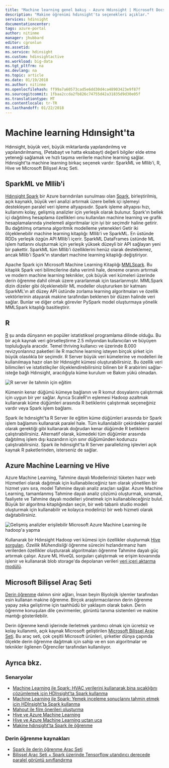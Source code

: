 ```yaml
---
title: "Machine learning genel bakış - Azure Hdınsight | Microsoft Docs"
description: "Makine öğrenimi hdınsight'ta seçenekleri açıklar."
services: hdinsight
documentationcenter: 
tags: azure-portal
author: nitinme
manager: jhubbard
editor: cgronlun
ms.assetid: 
ms.service: hdinsight
ms.custom: hdinsightactive
ms.workload: big-data
ms.tgt_pltfrm: na
ms.devlang: na
ms.topic: article
ms.date: 01/19/2018
ms.author: nitinme
ms.openlocfilehash: ff99a7a60573cad5e6dd30d4ca48903423e9f87f
ms.sourcegitcommit: 1fbaa2ccda2fb826c74755d42a31835d9d30e05f
ms.translationtype: MT
ms.contentlocale: tr-TR
ms.lasthandoff: 01/22/2018
---
```

# <a name="machine-learning-on-hdinsight"></a>Machine learning Hdınsight'ta

Hdınsight, büyük veri, büyük miktarlarda yapılandırılmış ve yapılandırılmamış, (Petabayt ve hatta eksabayt) değerli bilgiler elde etme yeteneği sağlamak ve hızlı taşıma verilerle machine learning sağlar. Hdınsight'ta machine learning birkaç seçenek vardır: SparkML ve Mllib'i, R, Hive ve Microsoft Bilişsel Araç Seti.

## <a name="sparkml-and-mllib"></a>SparkML ve Mllib'i

[Hdınsight Spark](spark/apache-spark-overview.md) bir Azure barındırılan sunulması olan [Spark](http://spark.apache.org/), birleştirilmiş, açık kaynaklı, büyük veri analizi artırmak üzere bellek içi işlemeyi destekleyen paralel veri işleme altyapısıdır. Spark işleme altyapısı hızı, kullanımı kolay, gelişmiş analizler için yerleşik olarak bulunur. Spark'ın bellek içi dağıtılmış hesaplama özellikleri onu kullanılan machine learning ve grafik hesaplamalarında yinelemeli algoritmalar için iyi bir seçimdir haline getirir. Bu dağıtılmış ortamına algoritmik modelleme yetenekleri Getir iki ölçeklenebilir machine learning kitaplığı: Mllib'i ve SparkML. En üstünde RDDs yerleşik özgün API Mllib'i içerir. SparkML DataFrames üstünde ML işlem hatlarını oluşturmak için yerleşik yüksek düzeyli bir API sağlayan yeni bir pakettir. SparkML tüm Mllib'i özelliklerini henüz olarak desteklemez, ancak Mllib'i Spark'ın standart machine learning kitaplığı değiştiriyor.

Apache Spark için Microsoft Machine Learning Kitaplığı [MMLSpark](https://github.com/Azure/mmlspark). Bu kitaplık Spark veri bilimcilerine daha verimli hale, deneme oranını artırmak ve modern machine learning teknikler, çok büyük veri kümeleri üzerinde derin öğrenme dahil olmak üzere yararlanmak için tasarlanmıştır. MMLSpark dizin dizeler gibi ölçeklenebilir ML modeller oluştururken bir katmanı SparkML'ın alt düzey API üstünde zorlama learning algoritmaları ve özellik vektörlerinin atayarak makine tarafından beklenen bir düzen halinde veri sağlar. Bunlar ve diğer ortak görevler PySpark model oluşturmaya yönelik MMLSpark kitaplığı basitleştirir.

## <a name="r"></a>R

[R](https://www.r-project.org/) şu anda dünyanın en popüler istatistiksel programlama dilinde olduğu. Bu bir açık kaynak veri görselleştirme 2.5 milyondan kullanıcıları ve büyüyen topluluğuyla aracıdır. Temel thriving kullanıcı ve üzerinde 8.000 revizyonlarınız paketleri ile R machine learning isteyen birçok şirket için büyük olasılıkla bir seçimdir. R Server büyük veri kümelerine ve modelleri ile kullanılmaya hazır olan bir Hdınsight kümesi oluşturabilirsiniz. Bu özellik veri bilimcileri ve istatistikçiler ölçeklendirebilirsiniz bilinen bir R arabirimi sağlar-isteğe bağlı Hdınsight, aracılığıyla küme kurulum ve Bakım yükü olmadan.

![R server ile tahmin için eğitim](./media/hdinsight-machine-learning-overview/r-training.png)

Kümenin kenar düğümü kümeye bağlanın ve R komut dosyalarını çalıştırmak için uygun bir yer sağlar.  Ayrıca ScaleR'ın eşlemesi Hadoop azaltmak kullanarak küme düğümleri arasında R betiklerini çalıştırmak seçeneğiniz vardır veya Spark işlem bağlamı.

Spark ile hdınsight'ta R Server ile eğitim küme düğümleri arasında bir Spark işlem bağlamını kullanarak paralel hale. Tüm kullanılabilir çekirdekler paralel olarak gerektiği gibi kullanarak doğrudan kenar düğümde R betiklerini çalıştırabilirsiniz. Alternatif olarak, kümedeki tüm düğümler arasında dağıtılmış işlem dışı kazandırın için sınır düğümünden kodunuzu çalıştırabilirsiniz. Spark ile hdınsight'ta R Server parallelizing işlevleri açık kaynak R paketlerinden, isterseniz de sağlar.

## <a name="azure-machine-learning-and-hive"></a>Azure Machine Learning ve Hive

Azure Machine Learning, Tahmine dayalı Modellerinizi tüketen hazır web Hizmetleri olarak dağıtmak için kullanabileceğiniz tam olarak yönetilen bir hizmet yanı sıra, model Tahmine dayalı analiz araçları sağlar. Azure Machine Learning, tamamlanmış Tahmine dayalı analiz çözümü oluşturmak, sınamak, faaliyete ve Tahmine dayalı modelleri yönetmek için kullanabileceğiniz bulut. Büyük bir algoritma kitaplığından seçin, bir web tabanlı studio modeli oluşturmak için kullanabilir ve kolayca modelinizi bir web hizmeti olarak dağıtabilirsiniz.

![Gelişmiş analizler erişilebilir Microsoft Azure Machine Learning ile hadoop'a yapma](./media/hdinsight-machine-learning-overview/hadoop-azure-ml.png)

Kullanarak bir Hdınsight Hadoop veri kümesi için özellikler oluşturmak [Hive sorguları](../machine-learning/team-data-science-process/create-features-hive.md). *Özellik Mühendisliği* öğrenme sürecini hızlandırmanız ham verilerden özellikler oluşturarak algoritmaları öğrenme Tahmine dayalı güç artırmak çalışır. Azure ML HiveQL sorguları çalıştırmak ve erişim kovanında işlenir ve kullanarak blob storage'da depolanan verileri [veri içeri aktarma modülü](../machine-learning/studio/import-data.md).

## <a name="microsoft-cognitive-toolkit"></a>Microsoft Bilişsel Araç Seti

[Derin öğrenme](https://www.microsoft.com/en-us/research/group/dltc/) dalının sinir ağları, İnsan beyin Biyolojik işlemler tarafından esin kullanan makine öğrenme. Birçok araştırmacılarının derin öğrenme yapay zeka geliştirme için taahhüdü bir yaklaşım olarak bakın. Derin öğrenme konuşulan dile çevirmenler, görüntü tanıma sistemleri ve makine mantığı gösterilebilir.

Derin öğrenme kendi işlerinde ilerletmek yardımcı olmak için ücretsiz ve kolay kullanımlı, açık kaynak Microsoft geliştirilen [Microsoft Bilişsel Araç Seti](https://www.microsoft.com/en-us/cognitive-toolkit/). Bu araç seti, çok çeşitli Microsoft ürünleri, şirketler dünya çapında ölçekte derin öğrenme dağıtmak için sahip ve en son algoritmalar ve teknikler ilgilenen Öğrenciler tarafından kullanılıyor. 

## <a name="see-also"></a>Ayrıca bkz.

### <a name="scenarios"></a>Senaryolar

* [Machine Learning ile Spark: HVAC verilerini kullanarak bina sıcaklığını çözümlemek için HDInsight’ta Spark kullanma](spark/apache-spark-ipython-notebook-machine-learning.md)
* [Machine Learning ile Spark: Yemek inceleme sonuçlarını tahmin etmek için HDInsight’ta Spark kullanma](spark/apache-spark-machine-learning-mllib-ipython.md)
* [Mahout ile film önerileri oluşturma](hadoop/apache-hadoop-mahout-linux-mac.md)
* [Hive ve Azure Machine Learning](../machine-learning/team-data-science-process/create-features-hive.md)
* [Hive ve Azure Machine Learning uçtan uca](../machine-learning/team-data-science-process/hive-walkthrough.md)
* [Makine hdınsight'ta Spark ile öğrenme](../machine-learning/team-data-science-process/spark-overview.md)

### <a name="deep-learning-resources"></a>Derin öğrenme kaynakları

* [Spark ile derin öğrenme Araç Seti](https://blogs.technet.microsoft.com/machinelearning/2017/04/25/using-microsofts-deep-learning-toolkit-with-spark-on-azure-hdinsight-clusters/)
* [Bilişsel Araç Seti + Spark üzerinde Tensorflow utandırıcı derecede paralel görüntü sınıflandırma](https://blogs.technet.microsoft.com/machinelearning/2017/04/12/embarrassingly-parallel-image-classification-using-cognitive-toolkit-tensorflow-on-azure-hdinsight-spark/)
